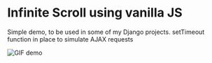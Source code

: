 # Infinite Scroll using vanilla JS
Simple demo, to be used in some of my Django projects. setTimeout function
in place to simulate AJAX requests

![GIF demo](media/infinite.gif)
